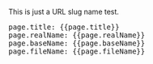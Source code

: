 This is just a URL slug name test.

<pre>
page.title: {{page.title}}
page.realName: {{page.realName}}
page.baseName: {{page.baseName}}
page.fileName: {{page.fileName}}
</pre>
